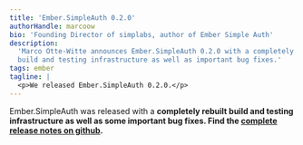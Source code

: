 ```yaml
---
title: 'Ember.SimpleAuth 0.2.0'
authorHandle: marcoow
bio: 'Founding Director of simplabs, author of Ember Simple Auth'
description:
  'Marco Otte-Witte announces Ember.SimpleAuth 0.2.0 with a completely rebuilt
  build and testing infrastructure as well as important bug fixes.'
tags: ember
tagline: |
  <p>We released Ember.SimpleAuth 0.2.0.</p>
---
```


Ember.SimpleAuth was released with a **completely rebuilt build and testing
infrastructure as well as some important bug fixes. Find the
[complete release notes on github](https://github.com/simplabs/ember-simple-auth/releases/tag/0.2.0).**
